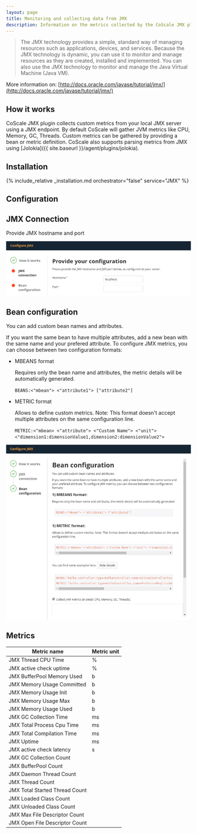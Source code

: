 ```yaml
---
layout: page
title: Monitoring and collecting data from JMX
description: Information on the metrics collected by the CoScale JMX plugin.
---
```


> The JMX technology provides a simple, standard way of managing resources such as applications, devices, and services. Because the JMX technology is dynamic, you can use it to monitor and manage resources as they are created, installed and implemented. You can also use the JMX technology to monitor and manage the Java Virtual Machine (Java VM).

More information on: [http://docs.oracle.com/javase/tutorial/jmx/](http://docs.oracle.com/javase/tutorial/jmx/)

## How it works

CoScale JMX plugin collects custom metrics from your local JMX server using a JMX endpoint. By default CoScale will gather JVM metrics like CPU, Memory, GC, Threads. Custom metrics can be gathered by providing a bean or metric definition. CoScale also supports parsing metrics from JMX using [Jolokia]({{ site.baseurl }}/agent/plugins/jolokia).

## Installation

{% include_relative _installation.md orchestrator="false" service="JMX" %}

## Configuration

## JMX Connection

Provide JMX hostname and port

<img src="/gfx/agent/plugins/jmx/JMX-Configuration-01.png" alt="JMX Configuration Step 1">

## Bean configuration

You can add custom bean names and attributes.

If you want the same bean to have multiple attributes, add a new bean with the same name and your prefered attribute. To configure JMX metrics, you can choose between two configuration formats:

* MBEANS format

    Requires only the bean name and attributes, the metric details will be automatically generated.

    `BEANS:<"mbean"> <"attribute1"> ["attribute2"]`

* METRIC format

    Allows to define custom metrics. Note: This format doesn't accept multiple attributes on the same configuration line.

    `METRIC:<"mbean> <"attribute"> <"Custom Name"> <"unit"> <"dimension1:dimensionValue1,dimension2:dimensionValue2">`

<img src="/gfx/agent/plugins/jmx/JMX-Configuration-02.png" alt="JMX Configuration Step 2">

## Metrics

| Metric name                    | Metric unit |
|--------------------------------|-------------|
| JMX Thread CPU Time            | %           |
| JMX active check uptime        | %           |
| JMX BufferPool Memory Used     | b           |
| JMX Memory Usage Committed     | b           |
| JMX Memory Usage Init          | b           |
| JMX Memory Usage Max           | b           |
| JMX Memory Usage Used          | b           |
| JMX GC Collection Time         | ms          |
| JMX Total Process Cpu Time     | ms          |
| JMX Total Compilation Time     | ms          |
| JMX Uptime                     | ms          |
| JMX active check latency       | s           |
| JMX GC Collection Count        |             |
| JMX BufferPool Count           |             |
| JMX Daemon Thread Count        |             |
| JMX Thread Count               |             |
| JMX Total Started Thread Count |             |
| JMX Loaded Class Count         |             |
| JMX Unloaded Class Count       |             |
| JMX Max File Descriptor Count  |             |
| JMX Open File Descriptor Count |             |
